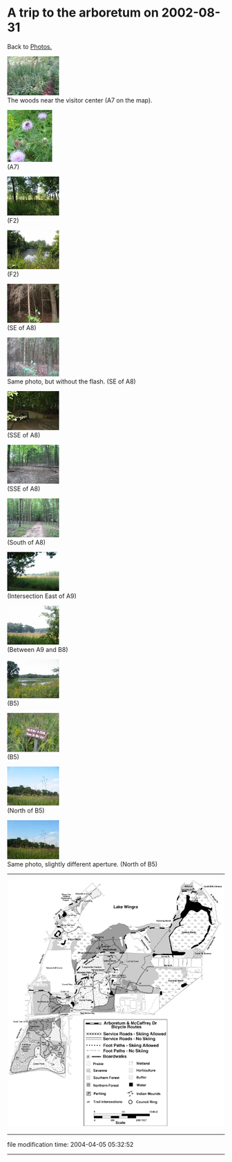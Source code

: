 A trip to the arboretum on 2002-08-31
=====================================

Back to [Photos.](/p/photos/)

[![](/photos/thumb/2002-08-31-woods1.jpg)](/photos/2002-08-31-woods1.jpg)  
The woods near the visitor center (A7 on the map).

[![](/photos/thumb/2002-08-31-bumble.jpg)](/photos/2002-08-31-bumble.jpg)  
(A7)

[![](/photos/thumb/2002-08-31-woods2.jpg)](/photos/2002-08-31-woods2.jpg)  
(F2)

[![](/photos/thumb/2002-08-31-woods3.jpg)](/photos/2002-08-31-woods3.jpg)  
(F2)

[![](/photos/thumb/2002-08-31-woods4f.jpg)](/photos/2002-08-31-woods4f.jpg)  
(SE of A8)

[![](/photos/thumb/2002-08-31-woods4.jpg)](/photos/2002-08-31-woods4.jpg)  
Same photo, but without the flash. (SE of A8)

[![](/photos/thumb/2002-08-31-woods5.jpg)](/photos/2002-08-31-woods5.jpg)  
(SSE of A8)

[![](/photos/thumb/2002-08-31-woods6.jpg)](/photos/2002-08-31-woods6.jpg)  
(SSE of A8)

[![](/photos/thumb/2002-08-31-woods7.jpg)](/photos/2002-08-31-woods7.jpg)  
(South of A8)

[![](/photos/thumb/2002-08-31-woods8.jpg)](/photos/2002-08-31-woods8.jpg)  
(Intersection East of A9)

[![](/photos/thumb/2002-08-31-woods9.jpg)](/photos/2002-08-31-woods9.jpg)  
(Between A9 and B8)

[![](/photos/thumb/2002-08-31-curits2.jpg)](/photos/2002-08-31-curits2.jpg)  
(B5)

[![](/photos/thumb/2002-08-31-curtis1.jpg)](/photos/2002-08-31-curtis1.jpg)  
(B5)

[![](/photos/thumb/2002-08-31-curtis3.jpg)](/photos/2002-08-31-curtis3.jpg)  
(North of B5)

[![](/photos/thumb/2002-08-31-curtis3x.jpg)](/photos/2002-08-31-curtis3x.jpg)  
Same photo, slightly different aperture. (North of B5)

* * *

![[trail map]](/images/arboretum-trailmap.gif)

* * *

file modification time: 2004-04-05 05:32:52

* * *

